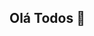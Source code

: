 ## Olá Todos 👋

<!--
**Giovannaxl/Giovannaxl** is a ✨ _special_ ✨ repository because its `README.md` (this file) appears on your GitHub profile.

Here are some ideas to get you started:

- 🔭 Sou estudante do Sesi Paulista ...
- 🌱 Estou aprendendo sobre desenvolvimento de Sistemas...
- 👯 I’m looking to collaborate on ...
- 🤔 I’m looking for help with ...
- 💬 Ask me about ...
- 📫 How to reach me: ...
- 😄 Ela/Dela ...
- ⚡: ...
-->
